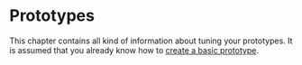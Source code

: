 # Prototypes

This chapter contains all kind of information about tuning your prototypes. It is assumed that you already know how to [create a basic prototype](../installation-ampersand/quick-start-build-your-first-prototype.md).

